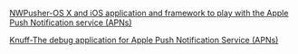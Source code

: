 [NWPusher-OS X and iOS application and framework to play with the Apple Push Notification service (APNs)](https://github.com/noodlewerk/NWPusher)

[Knuff-The debug application for Apple Push Notification Service (APNs)](https://github.com/KnuffApp/Knuff)
